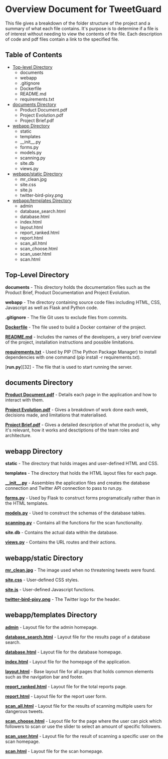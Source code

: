 # Overview Document for TweetGuard

This file gives a breakdown of the folder structure of the project and a summary of what each file contains&#46; It's purpose is to determine if a file is of interest without needing to view the contents of the file&#46; Each description of code and pdf files contain a link to the specified file.

## Table of Contents

- [Top-level Directory][1]
    - documents
    - webapp
    - &#46;gitignore
    - Dockerfile
    - README&#46;md
    - requirements&#46;txt
- [documents Directory][2]
    - Product Document&#46;pdf
    - Project Evolution&#46;pdf
    - Project Brief&#46;pdf
- [webapp Directory][3]
    - static
    - templates
    - \_\_init\_\_&#46;py
    - forms&#46;py
    - models&#46;py
    - scanning&#46;py
    - site&#46;db
    - views&#46;py
- [webapp/static Directory][4]
    - mr_clean&#46;jpg
    - site&#46;css
    - site&#46;js
    - twitter-bird-pixy&#46;png
- [webapp/templates Directory][5]
    - admin
    - database_search&#46;html
    - database&#46;html
    - index&#46;html
    - layout&#46;html
    - report_ranked&#46;html
    - report&#46;html
    - scan_all&#46;html
    - scan_choose&#46;html
    - scan_user&#46;html
    - scan&#46;html

## Top-Level Directory

**documents** - This directory holds the documentation files such as the Product Brief, Product Documentation and Project Evolution&#46;

**webapp** - The directory containing source code files including HTML, CSS, Javascript as well as Flask and Python code&#46;

**&#46;gitignore** - The file Git uses to exclude files from commits&#46;

[**Dockerfile**][6] - The file used to build a Docker container of the project&#46;

[**README&#46;md**][7] - Includes the names of the developers, a very brief overview of the project, installation instructions and possible limitations&#46;

[**requirements&#46;txt**][8] - Used by PIP (The Python Package Manager) to install dependencies with one command (pip install -r requirements&#46;txt)&#46;

[**run&#46;py**][32] - The file that is used to start running the server&#46;



## documents Directory

[**Product Document&#46;pdf**][9] - Details each page in the application and how to interact with them&#46;

[**Project Evolution&#46;pdf**][10] - Gives a breakdown of work done each week, decisions made, and limitations that materialised&#46;

[**Project Brief&#46;pdf**][11] - Gives a detailed description of what the product is, why it's relevant, how it works and desctiptions of the team roles and architecture&#46;

## webapp Directory

**static** - The directory that holds images and user-defined HTML and CSS&#46;

**templates** - The directory that holds the HTML layout files for each page&#46;

[**\_\_init\_\_&#46;py**][12] - Assembles the application files and creates the database connection and Twitter API connection to pass to run&#46;py&#46;

[**forms&#46;py**][14] - Used by Flask to construct forms programatically rather than in the HTML templates&#46;

[**models&#46;py**][15] - Used to construct the schemas of the database tables&#46;

[**scanning&#46;py**][16] - Contains all the functions for the scan functionality&#46;

**site&#46;db** - Contains the actual data within the database&#46;

[**views&#46;py**][17] - Contains the URL routes and their actions&#46;

## webapp/static Directory

[**mr_clean&#46;jpg**][18] - The image used when no threatening tweets were found&#46;

[**site&#46;css**][19] - User-defined CSS styles&#46;

[**site&#46;js**][20] - User-defined Javascript functions&#46;

[**twitter-bird-pixy&#46;png**][21] - The Twitter logo for the header&#46;

## webapp/templates Directory

[**admin**][22] - Layout file for the admin homepage&#46;

[**database_search&#46;html**][22] - Layout file for the results page of a database search&#46;

[**database&#46;html**][23] - Layout file for the database homepage&#46;

[**index&#46;html**][24] - Layout file for the homepage of the application&#46;

[**layout&#46;html**][25] - Base layout file for all pages that holds common elements such as the navigation bar and footer&#46;

[**report_ranked&#46;html**][26] - Layout file for the total reports page&#46;

[**report&#46;html**][27] - Layout file for the report user form&#46;

[**scan_all&#46;html**][28] - Layout file for the results of scanning multiple users for dangerous tweets&#46;

[**scan_choose&#46;html**][29] - Layout file for the page where the user can pick which followers to scan or use the slider to select an amount of specific followers&#46;

[**scan_user&#46;html**][30] - Layout file for the result of scanning a specific user on the scan homepage&#46;

[**scan&#46;html**][31] - Layout file for the scan homepage&#46;

[1]: <#top-level-directory>
[2]: <#documents-directory>
[3]: <#webapp-directory>
[4]: <#webapp/static-directory>
[5]: <#webapp/templates-directory>
[6]: <Dockerfile>
[7]: <README.md>
[8]: <requirements.txt>
[9]: <documents/product_document.pdf>
[10]: <documents/product_evolution.pdf>
[11]: <documents/product_brief.pdf>
[12]: <webapp/__init__.py>
[13]: <webapp/forms.py>
[14]: <webapp/models.py>
[15]: <webapp/scanning.py>
[16]: <webapp/views.py>
[17]: <webapp/static/mr_clean.jpg>
[18]: <webapp/static/site.css>
[19]: <webapp/static/site.js>
[20]: <webapp/static/twitter-bird-pixy.png>
[21]: <webapp/templates/database_search.html>
[22]: <webapp/templates/database.html>
[23]: <webapp/templates/index.html>
[24]: <webapp/templates/layout.html>
[25]: <webapp/templates/report_ranked.html>
[26]: <webapp/templates/report.html>
[27]: <webapp/templates/scan_all.html>
[28]: <webapp/templates/scan_choose.html>
[29]: <webapp/templates/scan_user.html>
[30]: <webapp/templates/scan.html>
[31]: <run.py>
